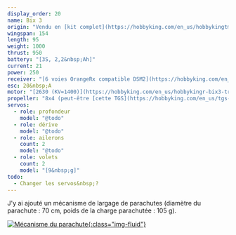 ```yaml
---
display_order: 20
name: Bix 3
origin: "Vendu en [kit complet](https://hobbyking.com/en_us/hobbykingtm-bix3-trainer-fpv-epo-1550mm-pnf.html) par Hobby King"
wingspan: 154
length: 95
weight: 1000
thrust: 950
battery: "[3S, 2,2&nbsp;Ah]"
current: 21
power: 250
receiver: "[6 voies OrangeRx compatible DSM2](https://hobbyking.com/en_us/orangerx-r615x-dsm2-dsmx-compatible-6ch-2-4ghz-receiver-w-cppm.html)"
esc: 20&nbsp;A
motor: "[2630 (KV=1400)](https://hobbyking.com/en_us/hobbykingr-bix3-trainer-1550mm-replacement-motor-2630-1400kv.html)"
propeller: "8x4 (peut-être [cette TGS](https://hobbyking.com/en_us/tgs-precision-sport-propeller-8x4-1pc.html) ou [cette Aerostar](https://hobbyking.com/en_us/apc-style-propeller-8x4-bone-ccw-1pc.html)&nbsp;?)"
servos:
  - role: profondeur
    model: "@todo"
  - role: dérive
    model: "@todo"
  - role: ailerons
    count: 2
    model: "@todo"
  - role: volets
    count: 2
    model: "[9&nbsp;g]"
todo:
  - Changer les servos&nbsp;?
---
```

J'y ai ajouté un mécanisme de largage de parachutes (diamètre du parachute&nbsp;: 70&nbsp;cm, poids de la charge parachutée&nbsp;: 105&nbsp;g).

[![Mécanisme du parachute](bix-3-parachute-mechanism.jpg){:class="img-fluid"}](bix-3-parachute-mechanism-hd.jpg)
